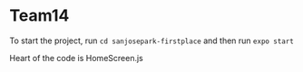 # Team14

To start the project, run `cd sanjosepark-firstplace` and then run `expo start`

Heart of the code is HomeScreen.js
